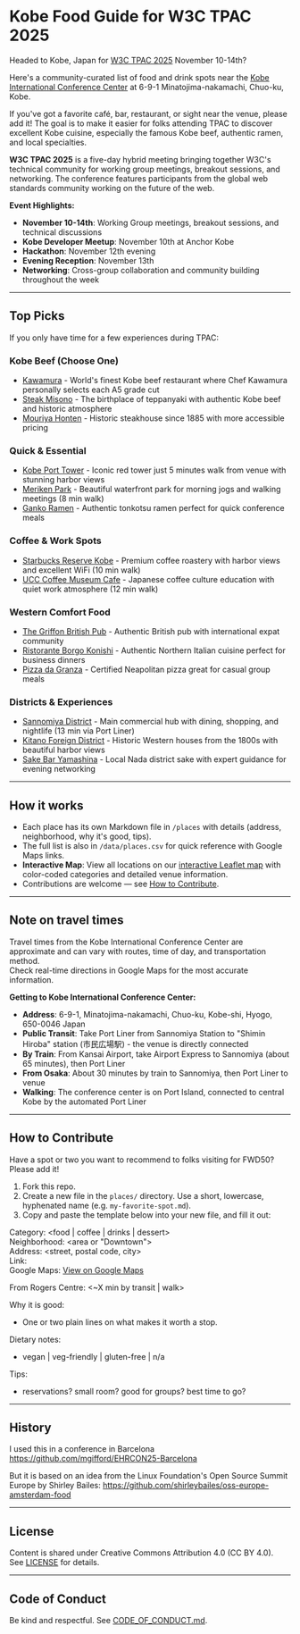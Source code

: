 # Kobe Food Guide for W3C TPAC 2025

Headed to Kobe, Japan for [W3C TPAC 2025](https://www.w3.org/2025/11/TPAC/) November 10-14th?  

Here's a community-curated list of food and drink spots near the [Kobe International Conference Center](https://maps.google.com/maps/place/Kobe+International+Conference+Center) at 6-9-1 Minatojima-nakamachi, Chuo-ku, Kobe.   

If you've got a favorite café, bar, restaurant, or sight near the venue, please add it! The goal is to make it easier for folks attending TPAC to discover excellent Kobe cuisine, especially the famous Kobe beef, authentic ramen, and local specialties.  

**W3C TPAC 2025** is a five-day hybrid meeting bringing together W3C's technical community for working group meetings, breakout sessions, and networking. The conference features participants from the global web standards community working on the future of the web.

**Event Highlights:**
- **November 10-14th**: Working Group meetings, breakout sessions, and technical discussions
- **Kobe Developer Meetup**: November 10th at Anchor Kobe  
- **Hackathon**: November 12th evening
- **Evening Reception**: November 13th  
- **Networking**: Cross-group collaboration and community building throughout the week

---

## Top Picks

If you only have time for a few experiences during TPAC:  

### Kobe Beef (Choose One)
- [Kawamura](places/Kawamura.md) - World's finest Kobe beef restaurant where Chef Kawamura personally selects each A5 grade cut
- [Steak Misono](places/Steak-Misono.md) - The birthplace of teppanyaki with authentic Kobe beef and historic atmosphere  
- [Mouriya Honten](places/Mouriya-Honten.md) - Historic steakhouse since 1885 with more accessible pricing

### Quick & Essential
- [Kobe Port Tower](places/Kobe-Port-Tower.md) - Iconic red tower just 5 minutes walk from venue with stunning harbor views
- [Meriken Park](places/Meriken-Park.md) - Beautiful waterfront park for morning jogs and walking meetings (8 min walk)
- [Ganko Ramen](places/Ganko-Ramen.md) - Authentic tonkotsu ramen perfect for quick conference meals

### Coffee & Work Spots
- [Starbucks Reserve Kobe](places/Starbucks-Reserve-Kobe.md) - Premium coffee roastery with harbor views and excellent WiFi (10 min walk)
- [UCC Coffee Museum Cafe](places/UCC-Coffee-Museum-Cafe.md) - Japanese coffee culture education with quiet work atmosphere (12 min walk)

### Western Comfort Food
- [The Griffon British Pub](places/The-Griffon-British-Pub.md) - Authentic British pub with international expat community
- [Ristorante Borgo Konishi](places/Ristorante-Borgo-Konishi.md) - Authentic Northern Italian cuisine perfect for business dinners
- [Pizza da Granza](places/Pizza-da-Granza.md) - Certified Neapolitan pizza great for casual group meals

### Districts & Experiences  
- [Sannomiya District](places/Sannomiya-District.md) - Main commercial hub with dining, shopping, and nightlife (13 min via Port Liner)
- [Kitano Foreign District](places/Kitano-Foreign-District.md) - Historic Western houses from the 1800s with beautiful harbor views
- [Sake Bar Yamashina](places/Sake-Bar-Yamashina.md) - Local Nada district sake with expert guidance for evening networking

---

## How it works
- Each place has its own Markdown file in `/places` with details (address, neighborhood, why it's good, tips).  
- The full list is also in `/data/places.csv` for quick reference with Google Maps links.  
- **Interactive Map**: View all locations on our [interactive Leaflet map](https://mgifford.github.io/Food-W3C-Kobe/map.html) with color-coded categories and detailed venue information.
- Contributions are welcome — see [How to Contribute](#how-to-contribute).  

---

## Note on travel times
Travel times from the Kobe International Conference Center are approximate and can vary with routes, time of day, and transportation method.  
Check real-time directions in Google Maps for the most accurate information.

**Getting to Kobe International Conference Center:**
- **Address**: 6-9-1, Minatojima-nakamachi, Chuo-ku, Kobe-shi, Hyogo, 650-0046 Japan
- **Public Transit**: Take Port Liner from Sannomiya Station to "Shimin Hiroba" station (市民広場駅) - the venue is directly connected
- **By Train**: From Kansai Airport, take Airport Express to Sannomiya (about 65 minutes), then Port Liner
- **From Osaka**: About 30 minutes by train to Sannomiya, then Port Liner to venue
- **Walking**: The conference center is on Port Island, connected to central Kobe by the automated Port Liner

---

## How to Contribute

Have a spot or two you want to recommend to folks visiting for FWD50? Please add it!

1. Fork this repo.
2. Create a new file in the `places/` directory. Use a short, lowercase, hyphenated name (e.g. `my-favorite-spot.md`).
3. Copy and paste the template below into your new file, and fill it out:

Category: <food | coffee | drinks | dessert>  
Neighborhood: <area or "Downtown">  
Address: <street, postal code, city>  
Link: <official site or Google Maps>  
Google Maps: [View on Google Maps](https://maps.google.com/maps?q=<address>)

From Rogers Centre: <~X min by transit | walk>

Why it is good:  
- One or two plain lines on what makes it worth a stop.  

Dietary notes:  
- vegan | veg-friendly | gluten-free | n/a  

Tips:  
- reservations? small room? good for groups? best time to go?

---

## History

I used this in a conference in Barcelona
https://github.com/mgifford/EHRCON25-Barcelona

But it is based on an idea from the Linux Foundation's Open Source Summit Europe by Shirley Bailes:
https://github.com/shirleybailes/oss-europe-amsterdam-food

---

## License
Content is shared under Creative Commons Attribution 4.0 (CC BY 4.0).  
See [LICENSE](LICENSE) for details.

---

## Code of Conduct
Be kind and respectful. See [CODE_OF_CONDUCT.md](CODE_OF_CONDUCT.md).
